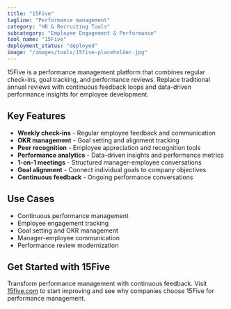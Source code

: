 ```yaml
---
title: "15Five"
tagline: "Performance management"
category: "HR & Recruiting Tools"
subcategory: "Employee Engagement & Performance"
tool_name: "15Five"
deployment_status: "deployed"
image: "/images/tools/15five-placeholder.jpg"
---
```

15Five is a performance management platform that combines regular check-ins, goal tracking, and performance reviews. Replace traditional annual reviews with continuous feedback loops and data-driven performance insights for employee development.

## Key Features

- **Weekly check-ins** - Regular employee feedback and communication
- **OKR management** - Goal setting and alignment tracking
- **Peer recognition** - Employee appreciation and recognition tools
- **Performance analytics** - Data-driven insights and performance metrics
- **1-on-1 meetings** - Structured manager-employee conversations
- **Goal alignment** - Connect individual goals to company objectives
- **Continuous feedback** - Ongoing performance conversations

## Use Cases

- Continuous performance management
- Employee engagement tracking
- Goal setting and OKR management
- Manager-employee communication
- Performance review modernization

## Get Started with 15Five

Transform performance management with continuous feedback. Visit [15five.com](https://www.15five.com) to start improving and see why companies choose 15Five for performance management.
